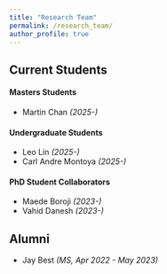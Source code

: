 ```yaml
---
title: "Research Team"
permalink: /research_team/
author_profile: true
---
```

## Current Students
#### Masters Students
- Martin Chan *(2025-)*

#### Undergraduate Students
- Leo Lin *(2025-)*
- Carl Andre Montoya *(2025-)*

#### PhD Student Collaborators
- Maede Boroji *(2023-)*
- Vahid Danesh *(2023-)*

## Alumni
- Jay Best *(MS, Apr 2022 - May 2023)*